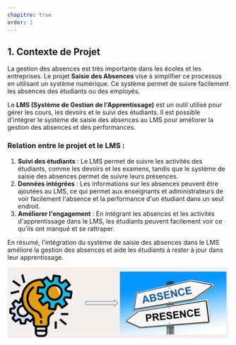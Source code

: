 ```yaml
---
chapitre: true
order: 1
---
```



## 1. Contexte de Projet

La gestion des absences est très importante dans les écoles et les entreprises. Le projet **Saisie des Absences** vise à simplifier ce processus en utilisant un système numérique. Ce système permet de suivre facilement les absences des étudiants ou des employés.

Le **LMS (Système de Gestion de l'Apprentissage)** est un outil utilisé pour gérer les cours, les devoirs et le suivi des étudiants. Il est possible d'intégrer le système de saisie des absences au LMS pour améliorer la gestion des absences et des performances.

### Relation entre le projet et le LMS :

1. **Suivi des étudiants** : Le LMS permet de suivre les activités des étudiants, comme les devoirs et les examens, tandis que le système de saisie des absences permet de suivre leurs présences.
2. **Données intégrées** : Les informations sur les absences peuvent être ajoutées au LMS, ce qui permet aux enseignants et administrateurs de voir facilement l'absence et la performance d'un étudiant dans un seul endroit.
3. **Améliorer l'engagement** : En intégrant les absences et les activités d'apprentissage dans le LMS, les étudiants peuvent facilement voir ce qu'ils ont manqué et se rattraper.

En résumé, l'intégration du système de saisie des absences dans le LMS améliore la gestion des absences et aide les étudiants à rester à jour dans leur apprentissage.

<img src="assets/contexte_de_projet.png" alt="drawing" width="500"/>